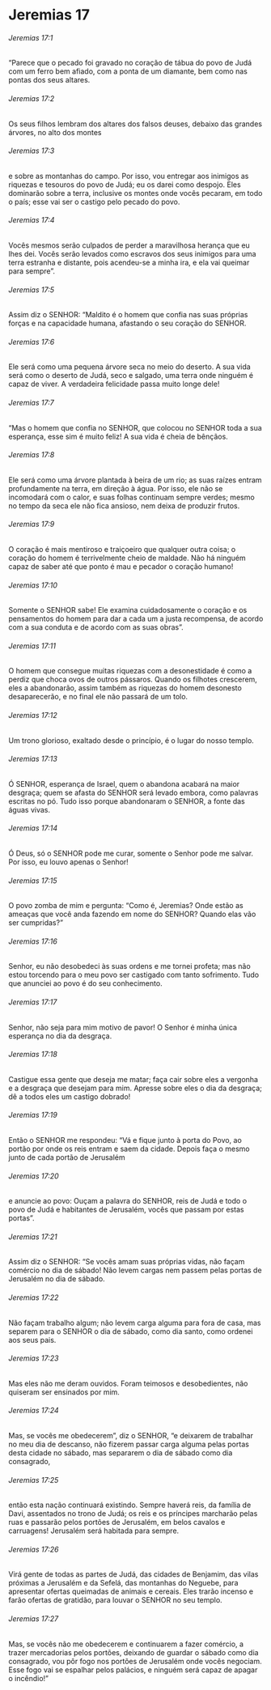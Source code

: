 # Jeremias 17

###### Jeremias 17:1

“Parece que o pecado foi gravado no coração de tábua do povo de Judá com um ferro bem afiado, com a ponta de um diamante, bem como nas pontas dos seus altares.

###### Jeremias 17:2

Os seus filhos lembram dos altares dos falsos deuses, debaixo das grandes árvores, no alto dos montes

###### Jeremias 17:3

e sobre as montanhas do campo. Por isso, vou entregar aos inimigos as riquezas e tesouros do povo de Judá; eu os darei como despojo. Eles dominarão sobre a terra, inclusive os montes onde vocês pecaram, em todo o país; esse vai ser o castigo pelo pecado do povo.

###### Jeremias 17:4

Vocês mesmos serão culpados de perder a maravilhosa herança que eu lhes dei. Vocês serão levados como escravos dos seus inimigos para uma terra estranha e distante, pois acendeu-se a minha ira, e ela vai queimar para sempre”.

###### Jeremias 17:5

Assim diz o SENHOR: “Maldito é o homem que confia nas suas próprias forças e na capacidade humana, afastando o seu coração do SENHOR.

###### Jeremias 17:6

Ele será como uma pequena árvore seca no meio do deserto. A sua vida será como o deserto de Judá, seco e salgado, uma terra onde ninguém é capaz de viver. A verdadeira felicidade passa muito longe dele!

###### Jeremias 17:7

“Mas o homem que confia no SENHOR, que colocou no SENHOR toda a sua esperança, esse sim é muito feliz! A sua vida é cheia de bênçãos.

###### Jeremias 17:8

Ele será como uma árvore plantada à beira de um rio; as suas raízes entram profundamente na terra, em direção à água. Por isso, ele não se incomodará com o calor, e suas folhas continuam sempre verdes; mesmo no tempo da seca ele não fica ansioso, nem deixa de produzir frutos.

###### Jeremias 17:9

O coração é mais mentiroso e traiçoeiro que qualquer outra coisa; o coração do homem é terrivelmente cheio de maldade. Não há ninguém capaz de saber até que ponto é mau e pecador o coração humano!

###### Jeremias 17:10

Somente o SENHOR sabe! Ele examina cuidadosamente o coração e os pensamentos do homem para dar a cada um a justa recompensa, de acordo com a sua conduta e de acordo com as suas obras”.

###### Jeremias 17:11

O homem que consegue muitas riquezas com a desonestidade é como a perdiz que choca ovos de outros pássaros. Quando os filhotes crescerem, eles a abandonarão, assim também as riquezas do homem desonesto desaparecerão, e no final ele não passará de um tolo.

###### Jeremias 17:12

Um trono glorioso, exaltado desde o princípio, é o lugar do nosso templo.

###### Jeremias 17:13

Ó SENHOR, esperança de Israel, quem o abandona acabará na maior desgraça; quem se afasta do SENHOR será levado embora, como palavras escritas no pó. Tudo isso porque abandonaram o SENHOR, a fonte das águas vivas.

###### Jeremias 17:14

Ó Deus, só o SENHOR pode me curar, somente o Senhor pode me salvar. Por isso, eu louvo apenas o Senhor!

###### Jeremias 17:15

O povo zomba de mim e pergunta: “Como é, Jeremias? Onde estão as ameaças que você anda fazendo em nome do SENHOR? Quando elas vão ser cumpridas?”

###### Jeremias 17:16

Senhor, eu não desobedeci às suas ordens e me tornei profeta; mas não estou torcendo para o meu povo ser castigado com tanto sofrimento. Tudo que anunciei ao povo é do seu conhecimento.

###### Jeremias 17:17

Senhor, não seja para mim motivo de pavor! O Senhor é minha única esperança no dia da desgraça.

###### Jeremias 17:18

Castigue essa gente que deseja me matar; faça cair sobre eles a vergonha e a desgraça que desejam para mim. Apresse sobre eles o dia da desgraça; dê a todos eles um castigo dobrado!

###### Jeremias 17:19

Então o SENHOR me respondeu: “Vá e fique junto à porta do Povo, ao portão por onde os reis entram e saem da cidade. Depois faça o mesmo junto de cada portão de Jerusalém

###### Jeremias 17:20

e anuncie ao povo: Ouçam a palavra do SENHOR, reis de Judá e todo o povo de Judá e habitantes de Jerusalém, vocês que passam por estas portas”.

###### Jeremias 17:21

Assim diz o SENHOR: “Se vocês amam suas próprias vidas, não façam comércio no dia de sábado! Não levem cargas nem passem pelas portas de Jerusalém no dia de sábado.

###### Jeremias 17:22

Não façam trabalho algum; não levem carga alguma para fora de casa, mas separem para o SENHOR o dia de sábado, como dia santo, como ordenei aos seus pais.

###### Jeremias 17:23

Mas eles não me deram ouvidos. Foram teimosos e desobedientes, não quiseram ser ensinados por mim.

###### Jeremias 17:24

Mas, se vocês me obedecerem”, diz o SENHOR, “e deixarem de trabalhar no meu dia de descanso, não fizerem passar carga alguma pelas portas desta cidade no sábado, mas separarem o dia de sábado como dia consagrado,

###### Jeremias 17:25

então esta nação continuará existindo. Sempre haverá reis, da família de Davi, assentados no trono de Judá; os reis e os príncipes marcharão pelas ruas e passarão pelos portões de Jerusalém, em belos cavalos e carruagens! Jerusalém será habitada para sempre.

###### Jeremias 17:26

Virá gente de todas as partes de Judá, das cidades de Benjamim, das vilas próximas a Jerusalém e da Sefelá, das montanhas do Neguebe, para apresentar ofertas queimadas de animais e cereais. Eles trarão incenso e farão ofertas de gratidão, para louvar o SENHOR no seu templo.

###### Jeremias 17:27

Mas, se vocês não me obedecerem e continuarem a fazer comércio, a trazer mercadorias pelos portões, deixando de guardar o sábado como dia consagrado, vou pôr fogo nos portões de Jerusalém onde vocês negociam. Esse fogo vai se espalhar pelos palácios, e ninguém será capaz de apagar o incêndio!”


